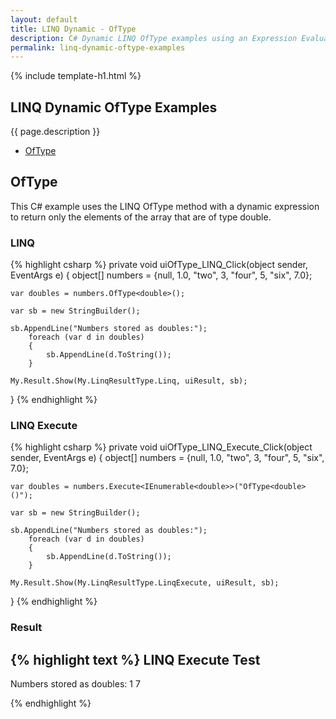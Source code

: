 ```yaml
---
layout: default
title: LINQ Dynamic - OfType
description: C# Dynamic LINQ OfType examples using an Expression Evaluator.
permalink: linq-dynamic-oftype-examples
---
```


{% include template-h1.html %}

## LINQ Dynamic OfType Examples
{{ page.description }}

- [OfType](#oftype)

## OfType
This C# example uses the LINQ OfType method with a dynamic expression to return only the elements of the array that are of type double.

### LINQ
{% highlight csharp %}
private void uiOfType_LINQ_Click(object sender, EventArgs e)
{
	object[] numbers = {null, 1.0, "two", 3, "four", 5, "six", 7.0};

	var doubles = numbers.OfType<double>();

	var sb = new StringBuilder();

	sb.AppendLine("Numbers stored as doubles:");
		foreach (var d in doubles)
		{
			sb.AppendLine(d.ToString());
		}

	My.Result.Show(My.LinqResultType.Linq, uiResult, sb);
}
{% endhighlight %}

### LINQ Execute
{% highlight csharp %}
private void uiOfType_LINQ_Execute_Click(object sender, EventArgs e)
{
	object[] numbers = {null, 1.0, "two", 3, "four", 5, "six", 7.0};

	var doubles = numbers.Execute<IEnumerable<double>>("OfType<double>()");

	var sb = new StringBuilder();

	sb.AppendLine("Numbers stored as doubles:");
		foreach (var d in doubles)
		{
			sb.AppendLine(d.ToString());
		}

	My.Result.Show(My.LinqResultType.LinqExecute, uiResult, sb);
}
{% endhighlight %}

### Result
{% highlight text %}
LINQ Execute Test
------------------------------
Numbers stored as doubles:
1
7

{% endhighlight %}
